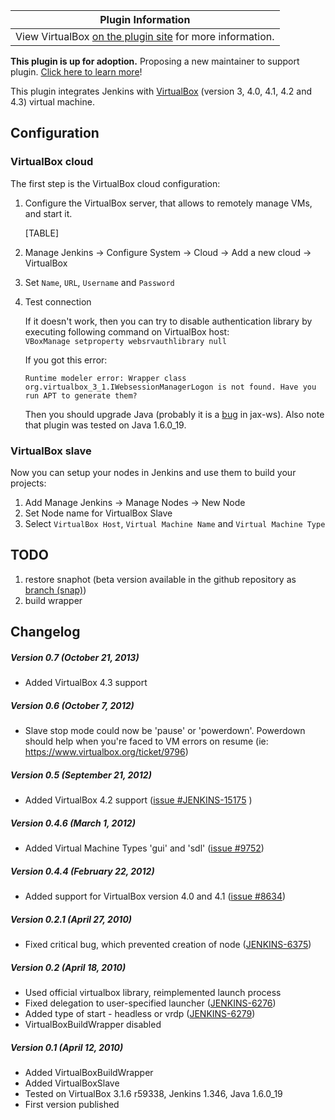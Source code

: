 | Plugin Information                                                                                |
|---------------------------------------------------------------------------------------------------|
| View VirtualBox [on the plugin site](https://plugins.jenkins.io/virtualbox) for more information. |

**This plugin is up for adoption.** Proposing a new maintainer to
support plugin. [Click here to learn
more](http://localhost:8085/display/JENKINS/Adopt+a+Plugin "Adopt a Plugin")!

This plugin integrates Jenkins with
[VirtualBox](http://www.virtualbox.org/) (version 3, 4.0, 4.1, 4.2 and
4.3) virtual machine.

## Configuration

### VirtualBox cloud

The first step is the VirtualBox cloud configuration:

1.  Configure the VirtualBox server, that allows to remotely manage VMs,
    and start it.

    [TABLE]

2.  Manage Jenkins -\> Configure System -\> Cloud -\> Add a new cloud
    -\> VirtualBox
3.  Set `Name`, `URL`, `Username` and `Password`
4.  Test connection

    If it doesn't work, then you can try to disable authentication
    library by executing following command on VirtualBox host:  
    `VBoxManage setproperty websrvauthlibrary null`

    If you got this error:

        Runtime modeler error: Wrapper class org.virtualbox_3_1.IWebsessionManagerLogon is not found. Have you run APT to generate them?

    Then you should upgrade Java (probably it is a
    [bug](https://jax-ws.dev.java.net/issues/show_bug.cgi?id=554) in
    jax-ws). Also note that plugin was tested on Java 1.6.0\_19.

### VirtualBox slave

Now you can setup your nodes in Jenkins and use them to build your
projects:

1.  Add Manage Jenkins -\> Manage Nodes -\> New Node
2.  Set Node name for VirtualBox Slave
3.  Select `VirtualBox Host`, `Virtual Machine Name` and
    `Virtual Machine Type`

## TODO

1.  restore snaphot (beta version available in the github repository as
    [branch
    (snap)](https://github.com/jenkinsci/virtualbox-plugin/commits/snap))
2.  build wrapper

## Changelog

##### Version 0.7 (October 21, 2013)

-   Added VirtualBox 4.3 support

##### Version 0.6 (October 7, 2012)

-   Slave stop mode could now be 'pause' or 'powerdown'. Powerdown
    should help when you're faced to VM errors on resume (ie:
    <https://www.virtualbox.org/ticket/9796>)

##### Version 0.5 (September 21, 2012)

-   Added VirtualBox 4.2 support ([issue
    \#JENKINS-15175](https://issues.jenkins-ci.org/browse/JENKINS-JENKINS-15175)
    )

##### Version 0.4.6 (March 1, 2012)

-   Added Virtual Machine Types 'gui' and 'sdl' ([issue
    \#9752](https://issues.jenkins-ci.org/browse/JENKINS-9752))

##### Version 0.4.4 (February 22, 2012)

-   Added support for VirtualBox version 4.0 and 4.1 ([issue
    \#8634](https://issues.jenkins-ci.org/browse/JENKINS-8634))

##### Version 0.2.1 (April 27, 2010)

-   Fixed critical bug, which prevented creation of node
    ([JENKINS-6375](https://issues.jenkins-ci.org/browse/JENKINS-6375))

##### Version 0.2 (April 18, 2010)

-   Used official virtualbox library, reimplemented launch process
-   Fixed delegation to user-specified launcher
    ([JENKINS-6276](https://issues.jenkins-ci.org/browse/JENKINS-6276))
-   Added type of start - headless or vrdp
    ([JENKINS-6279](https://issues.jenkins-ci.org/browse/JENKINS-6279))
-   VirtualBoxBuildWrapper disabled

##### Version 0.1 (April 12, 2010)

-   Added VirtualBoxBuildWrapper
-   Added VirtualBoxSlave
-   Tested on VirtualBox 3.1.6 r59338, Jenkins 1.346, Java 1.6.0\_19
-   First version published
